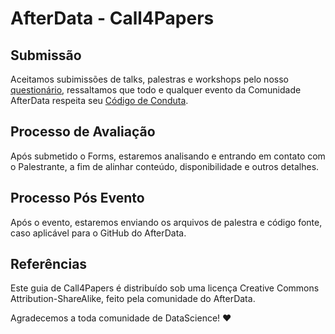 # AfterData - Call4Papers

## Submissão

Aceitamos subimissões de talks, palestras e workshops pelo nosso [questionário](https://forms.gle/YTBopv7TyEKByvu38), ressaltamos que todo e qualquer evento da Comunidade AfterData respeita seu [Código de Conduta](https://github.com/afterdata/conduta).

## Processo de Avaliação

Após submetido o Forms, estaremos analisando e entrando em contato com o Palestrante, a fim de alinhar conteúdo, disponibilidade e outros detalhes.

## Processo Pós Evento

Após o evento, estaremos enviando os arquivos de palestra e código fonte, caso aplicável para o GitHub do AfterData.

## Referências

Este guia de Call4Papers é distribuído sob uma licença Creative Commons Attribution-ShareAlike, feito pela comunidade do AfterData. 

Agradecemos a toda comunidade de DataScience! :heart:

